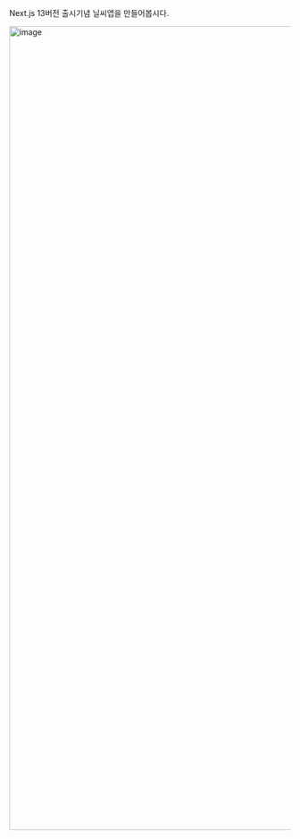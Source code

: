Next.js 13버전 출시기념 닐씨앱을 만들어봅시다.

<img width="1438" alt="image" src="https://github.com/qpwoei0123/weather-app/assets/85989215/5b89ee49-b837-457d-96c1-104e8fe4fd65">

